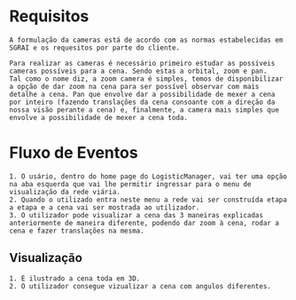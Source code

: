 # Requisitos
    A formulação da cameras está de acordo com as normas estabelecidas em SGRAI e os requesitos por parte do cliente.

    Para realizar as cameras é necessário primeiro estudar as possíveis cameras possíveis para a cena. Sendo estas a orbital, zoom e pan.
    Tal como o nome diz, a zoom camera é simples, temos de disponibilizar a opção de dar zoom na cena para ser possível observar com mais detalhe a cena. Pan que envolve dar a possibilidade de mexer a cena por inteiro (fazendo translações da cena consoante com a direção da nossa visão perante a cena) e, finalmente, a camera mais simples que envolve a possibilidade de mexer a cena toda.
  
# Fluxo de Eventos
    1. O usário, dentro do home page do LogisticManager, vai ter uma opção na aba esquerda que vai lhe permitir ingressar para o menu de visualização da rede viária.
    2. Quando o utilizado entra neste menu a rede vai ser construída etapa a etapa e a cena vai ser mostrada ao utilizador.
    3. O utilizador pode visualizar a cena das 3 maneiras explicadas anteriormente de maneira diferente, podendo dar zoom à cena, rodar a cena e fazer translações na mesma.

## Visualização
    1. É ilustrado a cena toda em 3D.
    2. O utilizador consegue vizualizar a cena com angulos diferentes.
